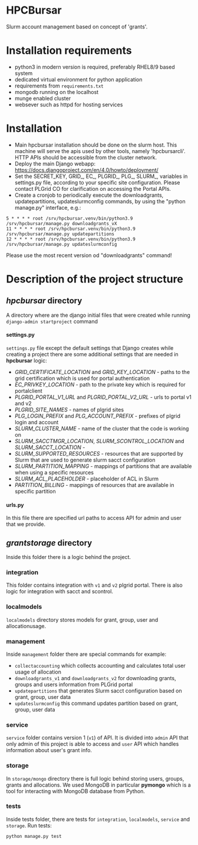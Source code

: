 # HPCBursar

Slurm account management based on concept of 'grants'.

# Installation requirements

* python3 in modern version is required, preferably RHEL8/9 based system
* dedicated virtual environment for python application
* requirements from `requirements.txt`
* mongodb running on the localhost
* munge enabled cluster
* websever such as httpd for hosting services

# Installation

* Main hpcbursar installation should be done on the slurm host. This machine will serve the apis used by other tools,
  namely 'hpcbursarcli'. HTTP APIs should be accessible from the cluster network.
* Deploy the main Django webapp: https://docs.djangoproject.com/en/4.0/howto/deployment/
* Set the SECRET_KEY, GRID_, EC_, PLGRID_, PLG_, SLURM_, variables in settings.py file, according to your specific site
  configuration. Please contact PLGrid CO for clarification on accessing the Portal APIs.
* Create a cronjob to periodically execute the downloadgrants, updatepartitions, updateslurmconfig commands, by using
  the "python manage.py" interface, e.g.:

```
5 * * * * root /srv/hpcbursar.venv/bin/python3.9 /srv/hpcbursar/manage.py downloadgrants_vX
11 * * * * root /srv/hpcbursar.venv/bin/python3.9 /srv/hpcbursar/manage.py updatepartitions
12 * * * * root /srv/hpcbursar.venv/bin/python3.9 /srv/hpcbursar/manage.py updateslurmconfig
```

Please use the most recent version od "downloadgrants" command!

# Description of the project structure

## *hpcbursar* directory

A directory where are the django initial files that were created while running `django-admin startproject` command

#### settings.py

`settings.py` file except the default settings that Django creates while creating a project there are some additional
settings that are needed in **hpcbursar** logic:

- *GRID_CERTIFICATE_LOCATION* and *GRID_KEY_LOCATION* - paths to the grid certification which is used for portal
  authentication
- *EC_PRIVKEY_LOCATION* - path to the private key which is required for portalclient
- *PLGRID_PORTAL_V1_URL* and *PLGRID_PORTAL_V2_URL* - urls to portal v1 and v2
- *PLGRID_SITE_NAMES* - names of plgrid sites
- *PLG_LOGIN_PREFIX* and *PLG_ACCOUNT_PREFIX* - prefixes of plgrid login and account
- *SLURM_CLUSTER_NAME* - name of the cluster that the code is working on
- *SLURM_SACCTMGR_LOCATION*, *SLURM_SCONTROL_LOCATION* and *SLURM_SACCT_LOCATION* -
- *SLURM_SUPPORTED_RESOURCES* - resources that are supported by Slurm that are used to generate slurm sacct
  configuration
- *SLURM_PARTITION_MAPPING* - mappings of partitions that are available when using a specific resources
- *SLURM_ACL_PLACEHOLDER* - placeholder of ACL in Slurm
- *PARTITION_BILLING* - mappings of resources that are available in specific partition

#### urls.py

In this file there are specified url paths to access API for admin and user that we provide.

## *grantstorage* directory

Inside this folder there is a logic behind the project.

### integration

This folder contains integration with `v1` and `v2` plgrid portal. There is also logic for integration with sacct and
scontrol.

### localmodels

`localmodels` directory stores models for grant, group, user and allocationusage.

### management

Inside `management` folder there are special commands for example:

- `collectaccounting` which collects accounting and calculates total user usage of allocation
- `downloadgrants_v1` and `downloadgrants_v2` for downloading grants, groups and users information from PLGrid portal
- `updatepartitions` that generates Slurm sacct configuration based on grant, group, user data
- `updateslurmconfig` this command updates partition based on grant, group, user data

### service

`service` folder contains version 1 (`v1`) of API. It is divided into `admin` API that only admin of this project is
able to access and `user` API which handles information about user's grant info.

### storage

In `storage/mongo` directory there is full logic behind storing users, groups, grants and allocations. We used MongoDB
in particular **pymongo** which is a tool for interacting with MongoDB database from Python.

### tests

Inside tests folder, there are tests for `integration`, `localmodels`, `service` and `storage`.
Run tests:
```
python manage.py test
```
